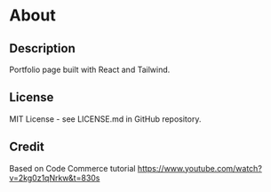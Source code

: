 # About


## Description
Portfolio page built with React and Tailwind.

## License
MIT License - see LICENSE.md in GitHub repository.

## Credit
Based on Code Commerce tutorial https://www.youtube.com/watch?v=2kg0z1qNrkw&t=830s

